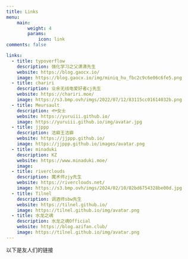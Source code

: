 ```yaml
---
title: Links
menu:
    main: 
        weight: 4
        params:
            icon: link
comments: false

links:
  - title: typoverflow
    description: 强化学习之父潇潇先生
    website: https://blog.gaocx.io/
    image: https://blog.gaocx.io/img/miniq_hu_fbc2c9c6e06c6fe5.png
  - title: chariri
    description: 业余无线电爱好者cj先生
    website: https://chariri.moe/
    image: https://s3.bmp.ovh/imgs/2022/07/12/83115cc01614032b.png
  - title: Meursault
    description: 🐟女士
    website: https://yuruiii.github.io/
    image: https://yuruiii.github.io/img/avatar.jpg
  - title: jjppp
    description: 洁癖王洁癖
    website: https://jjppp.github.io/
    image: https://jjppp.github.io/images/avatar.png
  - title: minaduki
    description: KZ
    website: https://www.minaduki.moe/
    image: 
  - title: riverclouds
    description: 魔术师zjy先生
    website: https://riverclouds.net/
    image: https://s3.bmp.ovh/imgs/2024/02/10/02bd6754328be00d.jpg
  - title: Tilnel
    description: 调酒师sbw先生
    website: https://tilnel.github.io/
    image: https://tilnel.github.io/img/avatar.png
  - title: 水龙之魂
    description: 水龙之魂Official
    website: https://blog.azifan.club/
    image: https://tilnel.github.io/img/avatar.png
---
```


以下是友人们的链接

<!-- ```yaml
links:
  - title: GitHub
    description: GitHub is the world's largest software development platform.
    website: https://github.com
    image: https://github.githubassets.com/images/modules/logos_page/GitHub-Mark.png
  - title: TypeScript
    description: TypeScript is a typed superset of JavaScript that compiles to plain JavaScript.
    website: https://www.typescriptlang.org
    image: ts-logo-128.jpg
```

`image` field accepts both local and external images. -->